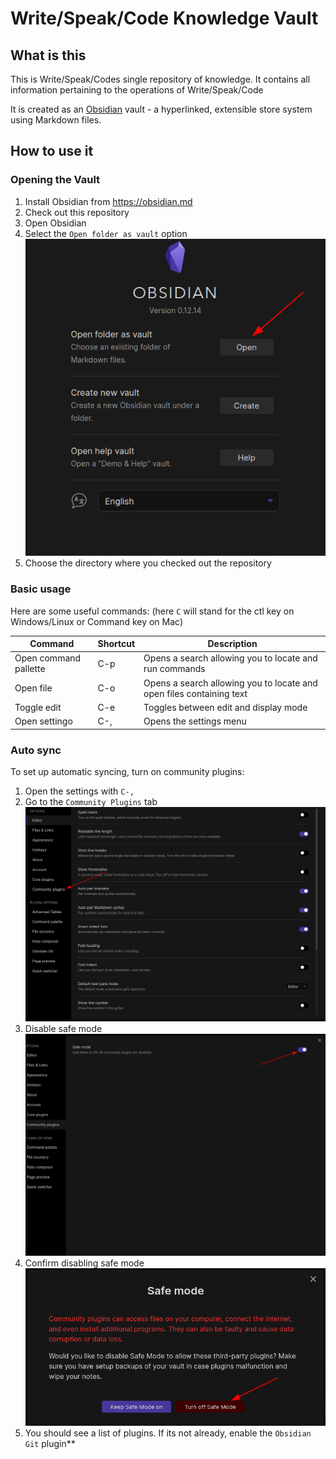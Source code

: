 # Write/Speak/Code Knowledge Vault

## What is this

This is Write/Speak/Codes single repository of knowledge. It contains all information pertaining to the operations of Write/Speak/Code

It is created as an [Obsidian](https://obsidian.md) vault - a hyperlinked, extensible store system using Markdown files.

 ## How to use it

### Opening the Vault
 1. Install Obsidian from https://obsidian.md
 2. Check out this repository
 3. Open Obsidian
 4. Select the `Open folder as vault` option ![2021-09-06_19-40.png](binaries/README/2021-09-06_19-40.png)
 5. Choose the directory where you checked out the repository

### Basic usage

Here are some useful commands:
(here `C` will stand for the ctl key on Windows/Linux or Command key on Mac)

| Command               | Shortcut | Description                                                          |
| --------------------- | -------- | -------------------------------------------------------------------- |
| Open command pallette | C-p      | Opens a search allowing you to locate and run commands               |
| Open file             | C-o      | Opens a search allowing you to locate and open files containing text |
| Toggle edit           | C-e      | Toggles between edit and display mode                                |
| Open settingo         | C-,      | Opens the settings menu                                                                     |

### Auto sync

To set up automatic syncing, turn on community plugins:

1. Open the settings with `C-,`
2. Go to the `Community Plugins` tab ![2021-09-06_19-54.png](binaries/README/2021-09-06_19-54.png)
3. Disable safe mode ![2021-09-06_19-55.png](binaries/README/2021-09-06_19-55.png)
4. Confirm disabling safe mode ![2021-09-06_19-56.png](binaries/README/2021-09-06_19-56.png)
5.  You should see a list of plugins. If its not already, enable the `Obsidian Git` plugin**